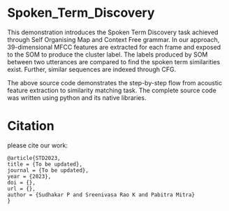 # Spoken_Term_Discovery
This demonstration introduces the Spoken Term Discovery task achieved through  Self Organising Map and Context Free grammar. In our approach, 39-dimensional MFCC features are extracted for each frame and exposed to the SOM to produce the cluster label. The labels produced by SOM between two utterances are compared to find the spoken term similarities exist. Further, similar sequences are indexed through CFG.

The above source code demonstrates the step-by-step flow from acoustic feature extraction to similarity matching task. The complete source code was written using python and its native libraries. 

# Citation 

please cite our work:
```
@article{STD2023,
title = {To be updated},
journal = {To be updated},
year = {2023},
doi = {},
url = {},
author = {Sudhakar P and Sreenivasa Rao K and Pabitra Mitra}
}

```
